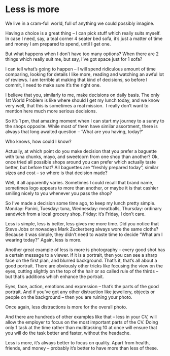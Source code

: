 # Less is more

We live in a cram-full world, full of anything we could possibly imagine.

Having a choice is a great thing – I can pick stuff which really suits myself. In case I need, say, a teal corner 4 seater bed sofa, it’s just a matter of time and money I am prepared to spend, until I get one.

But what happens when I don’t have too many options? When there are 2 things which really suit me, but say, I’ve got space just for 1 sofa?

<!--more-->

I can tell what’s going to happen – I will spend ridiculous amount of time comparing, looking for details I like more, reading and watching an awful lot of reviews. I am terrible at making that kind of decisions, so before I commit, I need to make sure it’s the right one.

I believe that you, similarly to me, make decisions on daily basis. The only 1st World Problem is like where should I get my lunch today, and we know very well, that this is sometimes a real mission.  I really don’t want to mention here much more serious decisions.

So it’s 1 pm, that amazing moment when I can start my journey to a sunny to the shops opposite. While most of them have similar assortment, there is always that long awaited question – ‘What are you having, today?’

Who knows, how could I know?

Actually, at which point do you make decision that you prefer a baguette with tuna chunks, mayo, and sweetcorn from one shop than another? Ok, once tried all possible shops around you can prefer which actually taste better, but before that? All baguettes are “freshly prepared today”, similar sizes and cost – so where is that decision made?

Well, it all apparently varies. Sometimes I could recall that brand name, sometimes logo appears to more than another, or maybe it is that cashier smiling nicely to you whenever you pass the shop?

So I’ve made a decision some time ago, to keep my lunch pretty simple. Monday: Panini, Tuesday: tuna, Wednesday: meatballs, Thursday: ordinary sandwich from a local grocery shop, Friday: it’s Friday, I don’t care.

Less is simple, less is better, less gives me more time. Did you notice that Steve Jobs or nowadays Mark Zuckerberg always wore the same cloths? Because it was simple, they didn’t need to waste time to decide “What am I wearing today?” Again, less is more.

Another great example of less is more is photography – every good shot has a certain message to a viewer. If it is a portrait, then you can see a sharp face on the first plan, and blurred background. That’s it, that’s all about a good portrait. There are obviously other tricks like focusing the view on the eyes, cutting slightly on the top of the hair or so called rule of the thirds – but that’s additions which enhance the portrait.

Eyes, face, action, emotions and expression – that’s the parts of the good portrait. And if you’ve got any other distraction like jewellery, objects or people on the background – then you are ruining your photo.

Once again, less distractions is more for the overall photo.

And there are hundreds of other examples like that – less in your CV, will allow the employer to focus on the most important parts of the CV. Doing only 1 task at the time rather than multitasking 10 at once will ensure that you will do the task better and faster, without the headache.

Less is more, it’s always better to focus on quality. Apart from health, friends, and money – probably it’s better to have more than less of these.

&nbsp;

